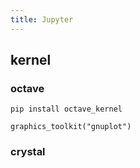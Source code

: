 ```yaml
---
title: Jupyter
---
```


## kernel
### octave
```
pip install octave_kernel
```

```
graphics_toolkit("gnuplot")
```

### crystal
